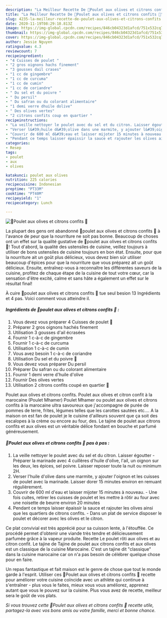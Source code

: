 ```yaml
---
description: "La Meilleur Recette De 🍗Poulet aux olives et citrons confits 🍋"
title: "La Meilleur Recette De 🍗Poulet aux olives et citrons confits 🍋"
slug: 4235-la-meilleur-recette-de-poulet-aux-olives-et-citrons-confits
date: 2020-11-19T08:29:10.813Z
image: https://img-global.cpcdn.com/recipes/846cb04323d1afcd/751x532cq70/🍗poulet-aux-olives-et-citrons-confits-🍋-photo-principale-de-la-recette.jpg
thumbnail: https://img-global.cpcdn.com/recipes/846cb04323d1afcd/751x532cq70/🍗poulet-aux-olives-et-citrons-confits-🍋-photo-principale-de-la-recette.jpg
cover: https://img-global.cpcdn.com/recipes/846cb04323d1afcd/751x532cq70/🍗poulet-aux-olives-et-citrons-confits-🍋-photo-principale-de-la-recette.jpg
author: Jessie Nguyen
ratingvalue: 4.3
reviewcount: 7
recipeingredient:
- "4 Cuisses de poulet "
- "2 gros oignons hachs finement"
- "3 gousses dail crases"
- "1 cc de gingembre"
- "1 cc de curcuma"
- "1 cc de cumin"
- "1 cc de coriandre"
- " Du sel et du poivre "
- " Du persil"
- " Du safran ou du colorant alimentaire"
- "1 demi verre dhuile dolive"
- " Des olives vertes"
- "2 citrons confits coup en quartier "
recipeinstructions:
- "La veille nettoyer le poulet avec du sel et du citron. Laisser égoutter  Préparer la marinade avec 4 cuillères d&#39;huile d&#39;olive, l&#39;ail, un oignon sur les deux, les épices, sel poivre. Laisser reposer toute la nuit ou minimum 2H."
- "Verser l&#39;huile d&#39;olive dans une marmite, y ajouter l&#39;oignon et les cuisses de poulet avec la marinade. Laisser dorer 15 minutes environ en remuant régulièrement."
- "Couvrir de 600 ml d&#39;eau et laisser mijoter 15 minutes à nouveau.  Une fois cuites, retirer les cuisses de poulet et les mettre à rôtir au four avec une noisette de beurre environ 20 minutes"
- "Pendant ce temps laisser épaissir la sauce et rajouter les olives ainsi que les quartiers de citrons confits.  Dans un plat de service disposer le poulet et décorer avec les olives et le citron."
categories:
- Resep
tags:
- poulet
- aux
- olives

katakunci: poulet aux olives 
nutrition: 225 calories
recipecuisine: Indonesian
preptime: "PT33M"
cooktime: "PT40M"
recipeyield: "1"
recipecategory: Lunch

---
```



![🍗Poulet aux olives et citrons confits 🍋](https://img-global.cpcdn.com/recipes/846cb04323d1afcd/751x532cq70/🍗poulet-aux-olives-et-citrons-confits-🍋-photo-principale-de-la-recette.jpg)

La plupart des gens ont abandonné 🍗poulet aux olives et citrons confits 🍋 à l'avance de peur que la nourriture ne soit pas bonne. Beaucoup de choses ont un effet sur la qualité gustative de 🍗poulet aux olives et citrons confits 🍋! Tout d'abord, la qualité des ustensiles de cuisine, veillez toujours à utiliser de bons ustensiles de cuisine toujours en bon état. Ensuite, pour que la nourriture ait un goût plus délicieux, vous devez bien sûr utiliser beaucoup d'épices pour que la nourriture que vous préparez ait un goût délicieux. Ensuite, entraînez-vous à reconnaître les différentes saveurs de la cuisine, profitez de chaque étape de la cuisine de tout votre cœur, car la sensation d'être excité, calme et sans hâte a également un effet sur le résultat final!

<!--inarticleads1-->

À cuire 🍗poulet aux olives et citrons confits 🍋 tue seul besion 13 Ingrédients et 4 pas. Voici comment vous atteindre il.

##### Ingrédients de 🍗poulet aux olives et citrons confits 🍋 :

1. Vous devez vous préparer 4 Cuisses de poulet 🍗
1. Préparer 2 gros oignons hachés finement
1. Utilisation 3 gousses d&#39;ail écrasées
1. Fournir 1 c-à-c de gingembre
1. Fournir 1 c-à-c de curcuma
1. Utilisation 1 c-à-c de cumin
1. Vous avez besoin 1 c-à-c de coriandre
1. Utilisation  Du sel et du poivre 🧂
1. Vous devez vous préparer  Du persil
1. Préparer  Du safran ou du colorant alimentaire
1. Fournir 1 demi verre d&#39;huile d&#39;olive
1. Fournir  Des olives vertes
1. Utilisation 2 citrons confits coupé en quartier 🍋


Poulet aux olives et citrons confits. Poulet aux olives et citron confit à la marocaine (Poulet Mhamer) Poulet Mhamer ou poulet aux olives et citrons confits à la marocaine ultra savoureux que j&#39;accompagne de purée de pommes de terre, frites, légumes telles que les carottes sautées etc…. A la maison on est fan de poulet je le cuisine d&#39;ailleurs souvent que ça soit des escalopes à la crème ou encore au four, des. Le tajine de poulet aux citrons confits et aux olives est un véritable délice fondant en bouche et parfumé généreusement. 

<!--inarticleads2-->

##### 🍗Poulet aux olives et citrons confits 🍋 pas à pas :

1. La veille nettoyer le poulet avec du sel et du citron. Laisser égoutter  - Préparer la marinade avec 4 cuillères d&#39;huile d&#39;olive, l&#39;ail, un oignon sur les deux, les épices, sel poivre. Laisser reposer toute la nuit ou minimum 2H.
1. Verser l&#39;huile d&#39;olive dans une marmite, y ajouter l&#39;oignon et les cuisses de poulet avec la marinade. Laisser dorer 15 minutes environ en remuant régulièrement.
1. Couvrir de 600 ml d&#39;eau et laisser mijoter 15 minutes à nouveau.  - Une fois cuites, retirer les cuisses de poulet et les mettre à rôtir au four avec une noisette de beurre environ 20 minutes
1. Pendant ce temps laisser épaissir la sauce et rajouter les olives ainsi que les quartiers de citrons confits.  - Dans un plat de service disposer le poulet et décorer avec les olives et le citron.


Ce plat convivial est très apprécié pour sa cuisson lente, à l&#39;étouffée. Ce procédé permet d&#39;obtenir une viande très tendre et délicieusement parfumée grâce à la vapeur produite. Recette Le poulet rôti aux olives et au citron confit. Le tajine de Tajine de poulet aux citrons confits et aux olives est un classique de la cuisine Marocaine. C&#39;est un tajine dit &#34;classique&#34; dans la cuisine marocaine car on n&#39;a pas besoin de célébrer quelque chose pour en faire. 

<!--inarticleads1-->

<p>
Un repas fantastique et fait maison est le genre de chose que tout le monde garde à l'esprit. Utiliser ces 🍗Poulet aux olives et citrons confits 🍋 recette pour améliorer votre cuisine coïncide avec un athlète qui continue à s'entraîner - plus vous le faites, mieux vous vous améliorez, apprenez autant que vous le pouvez sur la cuisine. Plus vous avez de recette, meilleur sera le goût de vos plats.
</p>

<p>
<i>Si vous trouvez cette 🍗Poulet aux olives et citrons confits 🍋 recette utile, partagez-la avec vos bons amis ou votre famille, merci et bonne chance.</i>
</p>

